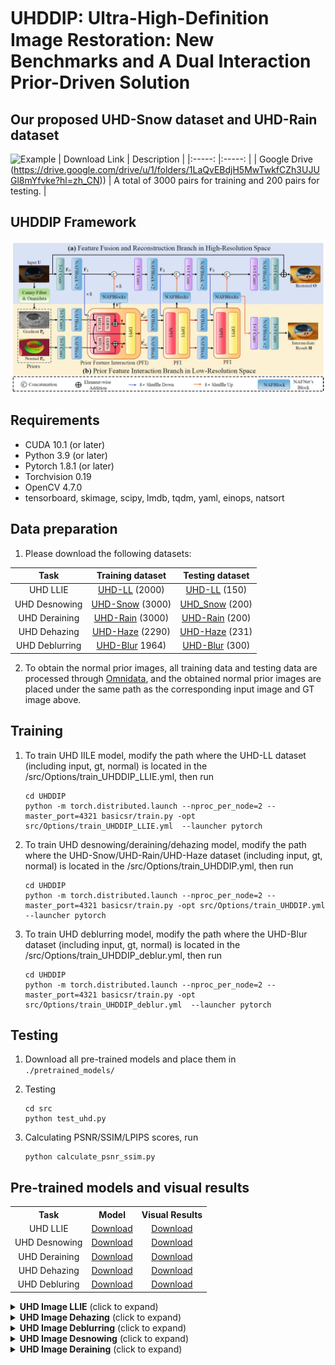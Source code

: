 # UHDDIP: Ultra-High-Deﬁnition Image Restoration: New Benchmarks and A Dual Interaction Prior-Driven Solution

## Our proposed UHD-Snow dataset and UHD-Rain dataset
![Example](Figs/mask.png)
| Download Link | Description | 
|:-----: |:-----: |
| Google Drive (https://drive.google.com/drive/u/1/folders/1LaQvEBdjH5MwTwkfCZh3UJUGl8mYfvke?hl=zh_CN)) | A total of 3000 pairs for training and 200 pairs for testing. |

## UHDDIP Framework
![Example](Figs/UHDDIP_.png)

## Requirements
- CUDA 10.1 (or later)
- Python 3.9 (or later)
- Pytorch 1.8.1 (or later)
- Torchvision 0.19
- OpenCV 4.7.0
- tensorboard, skimage, scipy, lmdb, tqdm, yaml, einops, natsort
  
## Data preparation

1. Please download the following datasets:

| Task | Training dataset | Testing dataset |
|:-----: |:-----: |:-----: |
|UHD LLIE| [UHD-LL](https://drive.google.com/drive/folders/17ppzNdPzLbx0htrBguWpatIXVQDs_v4O) (2000) |[UHD-LL](https://drive.google.com/drive/folders/1CjTvAfXZlbR8V-wIeGquzE1JNULCkqmv) (150)|
|UHD Desnowing| [UHD-Snow](https://drive.google.com/drive/u/1/folders/1A2bTIqlYATCRdh_BEg8VKXZ3_HojR1Kj?hl=zh_CN) (3000) | [UHD_Snow](https://drive.google.com/drive/u/1/folders/19WyL8lYSNE-TUmOyqMr7JA6PZVtjt_1G?hl=zh_CN) (200)|
|UHD Deraining| [UHD-Rain](https://drive.google.com/drive/u/1/folders/1mitkdAJoVDgadl_Qtwgp8nvSPeKF3qZD?hl=zh_CN) (3000) | [UHD-Rain](https://drive.google.com/drive/u/1/folders/1mitkdAJoVDgadl_Qtwgp8nvSPeKF3qZD?hl=zh_CN) (200)|
|UHD Dehazing| [UHD-Haze](https://drive.google.com/drive/folders/1MHOiVJYgdmcQy4fx8lJX93NTqstySi1V) (2290) | [UHD-Haze](https://drive.google.com/drive/folders/1ud2va6qdhG6P9rSHtAjFkB7zowI5EKho) (231)|
|UHD Deblurring| [UHD-Blur](https://drive.google.com/drive/folders/1FNSXw-Z_JliyaNJow3lYYKkq7nItmMe3) 1964) | [UHD-Blur](https://drive.google.com/drive/folders/1XXdYJ_lg-Xuzwxv6IXmw9_6FGr16-R1s) (300)|

2. To obtain the normal prior images, all training data and testing data are processed through [Omnidata](https://github.com/EPFL-VILAB/omnidata), and the obtained normal prior images are placed under the same path as the corresponding input image and GT image above.

## Training

1. To train UHD IILE model,  modify the path where the UHD-LL dataset (including input, gt, normal) is located in the /src/Options/train_UHDDIP_LLIE.yml, then run

    ```
    cd UHDDIP
    python -m torch.distributed.launch --nproc_per_node=2 --master_port=4321 basicsr/train.py -opt src/Options/train_UHDDIP_LLIE.yml  --launcher pytorch
    ```
    
2. To train UHD desnowing/deraining/dehazing model,  modify the path where the UHD-Snow/UHD-Rain/UHD-Haze dataset (including input, gt, normal) is located in the /src/Options/train_UHDDIP.yml, then run

    ```
    cd UHDDIP
    python -m torch.distributed.launch --nproc_per_node=2 --master_port=4321 basicsr/train.py -opt src/Options/train_UHDDIP.yml  --launcher pytorch
    ```

3. To train UHD deblurring model,  modify the path where the UHD-Blur dataset (including input, gt, normal)  is located in the /src/Options/train_UHDDIP_deblur.yml, then run

    ```
    cd UHDDIP
    python -m torch.distributed.launch --nproc_per_node=2 --master_port=4321 basicsr/train.py -opt src/Options/train_UHDDIP_deblur.yml  --launcher pytorch
    ```

## Testing

1. Download all pre-trained models and place them in `./pretrained_models/`

2. Testing

    ```
    cd src
    python test_uhd.py
    ```

4. Calculating PSNR/SSIM/LPIPS scores, run

    ```
    python calculate_psnr_ssim.py
    ```

## Pre-trained models and visual results
<table>
  <tr>
    <th align="center">Task</th>
    <th align="center">Model</th>
    <th align="center">Visual Results</th>
  </tr>
  <tr>
    <td align="center">UHD LLIE</td>
    <td align="center"><a href="https://drive.google.com/drive/u/0/folders/17AXniLhNqo5fu1xaCG8TgLRDJZaMQIGT">Download</a></td>
    <td align="center"><a href="https://drive.google.com/drive/u/0/folders/15ku_UDp1_5Uht6IZvs8Lol8A4-oJEMiv">Download</a></td>
  </tr>
  <tr>
    <td align="center">UHD Desnowing</td>
    <td align="center"><a href="https://drive.google.com/drive/u/0/folders/1-cJCwCmvNq3gPmnO9CMn2Gbddsd8mRN0">Download</a></td>
    <td align="center"><a href="https://drive.google.com/drive/u/0/folders/15ku_UDp1_5Uht6IZvs8Lol8A4-oJEMiv">Download</a></td>
  </tr>
  <tr>
     <td align="center">UHD Deraining</td>
    <td align="center"><a href="https://drive.google.com/drive/u/0/folders/1jELitPGwzcYH8E_3rsCLTLmvhWuCTGGS">Download</a></td>
    <td align="center"><a href="https://drive.google.com/drive/u/0/folders/15ku_UDp1_5Uht6IZvs8Lol8A4-oJEMiv">Download</a></td>
  </tr>
  <tr>
     <td align="center">UHD Dehazing</td>
    <td align="center"><a href="https://drive.google.com/drive/u/0/folders/1nIsfsqv8znin908k4mxy8YrS6VHJjbqs">Download</a></td>
    <td align="center"><a href="https://drive.google.com/drive/u/0/folders/15ku_UDp1_5Uht6IZvs8Lol8A4-oJEMiv">Download</a></td>
  </tr>
  <tr>
     <td align="center">UHD Debluring</td>
    <td align="center"><a href="https://drive.google.com/drive/u/0/folders/1QmvOuB13B-SGxyegjrycvzw52BXOTTVi">Download</a></td>
    <td align="center"><a href="https://drive.google.com/drive/u/0/folders/15ku_UDp1_5Uht6IZvs8Lol8A4-oJEMiv">Download</a></td>
  </tr>
</table>

<details>
<summary><strong>UHD Image LLIE</strong> (click to expand) </summary>

<p align="center"><img src = "https://github.com/wlydlut/UHDDIP/blob/main/Figs/UHD_IILE.png"></p> 

</details>

<details>
<summary><strong>UHD Image Dehazing</strong> (click to expand) </summary>

<p align="center"><img src = "https://github.com/wlydlut/UHDDIP/blob/main/Figs/UHD_dehaze.png"></p>
</details>

<details>
<summary><strong>UHD Image Deblurring</strong> (click to expand) </summary>

<p align="center"><img src = "https://github.com/wlydlut/UHDDIP/blob/main/Figs/UHD_deblur.png"></p>
</details>

<details>
<summary><strong>UHD Image Desnowing</strong> (click to expand) </summary>

<p align="center"><img src = "https://github.com/wlydlut/UHDDIP/blob/main/Figs/UHD_desnow1.png"></p>
<p align="center"><img src = "https://github.com/wlydlut/UHDDIP/blob/main/Figs/UHD_desnow2.png"></p>
</details>

<details>
<summary><strong>UHD Image Deraining</strong> (click to expand) </summary>

<p align="center"><img src = "https://github.com/wlydlut/UHDDIP/blob/main/Figs/UHD_derain1.png"></p>
<p align="center"><img src = "https://github.com/wlydlut/UHDDIP/blob/main/Figs/UHD_derain2.png"></p>
</details>
